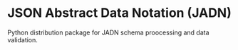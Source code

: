 # JSON Abstract Data Notation (JADN)
Python distribution package for JADN schema proocessing and data validation.